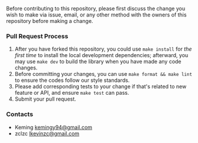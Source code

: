 Before contributing to this repository, please first discuss the change you wish to make via issue, email, or any other method with the owners of this repository before making a change.

### Pull Request Process

1. After you have forked this repository, you could use `make install` for *the first time* to install the local development dependencies; afterward, you may use `make dev` to build the library when you have made any code changes.
2. Before committing your changes, you can use `make format && make lint` to ensure the codes follow our style standards.
3. Please add corresponding tests to your change if that's related to new feature or API, and ensure `make test` can pass.
4. Submit your pull request.

### Contacts

- Keming <kemingy94@gmail.com>
- zclzc <lkevinzc@gmail.com>
